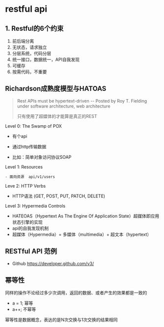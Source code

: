 ﻿# restful api



## 1. Restful的6个约束

1. 前后端分离
2. 无状态，请求独立
3. 分层系统，代码分层
4. 统一接口，数据统一，API自我发现
5. 可缓存
6. 按需代码，不重要



## Richardson成熟度模型与HATOAS

> Rest APIs must be hypertext-driven -- Posted by Roy T. Fielding under software architecture, web architecture
>
> 只有使用了超媒体的才能算是真正的REST

Level 0: The Swamp of POX

- 有个api

- 通过http传输数据
- 比如：简单对象访问协议SOAP



Level 1: Resources

	- 面向资源  api/v1/users



Leve 2: HTTP Verbs

- HTTP语法 (GET, POST, PUT, PATCH, DELETE)



Level 3: Hypermedia Controls

- HATEOAS（Hypertext As The Engine Of Application State）超媒体即应用状态引擎的实现
- api的自我发现机制
- 超媒体（Hypermedia）= 多媒体（multimedia）+ 超文本（hypertext）



## RESTful API 范例

- Github
  https://developer.github.com/v3/


## 幂等性

同样的操作不论经过多少次调用，返回的数据、或者产生的效果都是一致的
- a = 1; 幂等
- a++; 不幂等

幂等性是数据概念，表达的是N次交换与1次交换的结果相同